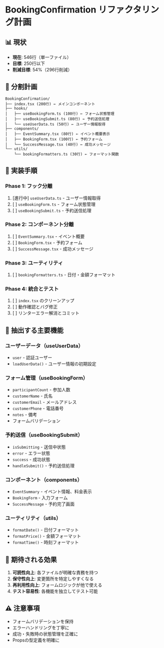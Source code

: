 # BookingConfirmation リファクタリング計画

## 📊 現状
- **現在**: 546行（単一ファイル）
- **目標**: 250行以下
- **削減目標**: 54%（296行削減）

## 📐 分割計画

```
BookingConfirmation/
├── index.tsx (200行) ← メインコンポーネント
├── hooks/
│   ├── useBookingForm.ts (100行) ← フォーム状態管理
│   ├── useBookingSubmit.ts (80行) ← 予約送信処理
│   └── useUserData.ts (50行) ← ユーザー情報取得
├── components/
│   ├── EventSummary.tsx (80行) ← イベント概要表示
│   ├── BookingForm.tsx (100行) ← 予約フォーム
│   └── SuccessMessage.tsx (40行) ← 成功メッセージ
└── utils/
    └── bookingFormatters.ts (30行) ← フォーマット関数
```

## 🔄 実装手順

### Phase 1: フック分離
1. [進行中] `useUserData.ts` - ユーザー情報取得
2. [ ] `useBookingForm.ts` - フォーム状態管理
3. [ ] `useBookingSubmit.ts` - 予約送信処理

### Phase 2: コンポーネント分離
1. [ ] `EventSummary.tsx` - イベント概要
2. [ ] `BookingForm.tsx` - 予約フォーム
3. [ ] `SuccessMessage.tsx` - 成功メッセージ

### Phase 3: ユーティリティ
1. [ ] `bookingFormatters.ts` - 日付・金額フォーマット

### Phase 4: 統合とテスト
1. [ ] `index.tsx` のクリーンアップ
2. [ ] 動作確認とバグ修正
3. [ ] リンターエラー解消とコミット

## 📝 抽出する主要機能

### ユーザーデータ（useUserData）
- `user` - 認証ユーザー
- `loadUserData()` - ユーザー情報の初期設定

### フォーム管理（useBookingForm）
- `participantCount` - 参加人数
- `customerName` - 氏名
- `customerEmail` - メールアドレス
- `customerPhone` - 電話番号
- `notes` - 備考
- フォームバリデーション

### 予約送信（useBookingSubmit）
- `isSubmitting` - 送信中状態
- `error` - エラー状態
- `success` - 成功状態
- `handleSubmit()` - 予約送信処理

### コンポーネント（components）
- `EventSummary` - イベント情報、料金表示
- `BookingForm` - 入力フォーム
- `SuccessMessage` - 予約完了画面

### ユーティリティ（utils）
- `formatDate()` - 日付フォーマット
- `formatPrice()` - 金額フォーマット
- `formatTime()` - 時刻フォーマット

## 🎯 期待される効果

1. **可読性向上**: 各ファイルが明確な責務を持つ
2. **保守性向上**: 変更箇所を特定しやすくなる
3. **再利用性向上**: フォームロジックが他で使える
4. **テスト容易性**: 各機能を独立してテスト可能

## ⚠️ 注意事項

- フォームバリデーションを保持
- エラーハンドリングを丁寧に
- 成功・失敗時の状態管理を正確に
- Propsの型定義を明確に

